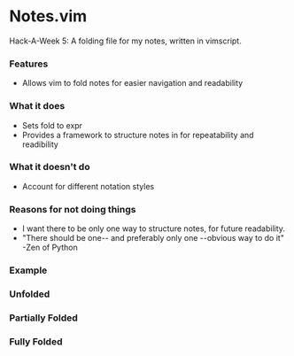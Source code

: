 Notes.vim
=========
Hack-A-Week 5: A folding file for my notes, written in vimscript.

### Features
- Allows vim to fold notes for easier navigation and readability

### What it does
- Sets fold to expr
- Provides a framework to structure notes in for repeatability and readibility

### What it doesn't do
- Account for different notation styles

### Reasons for not doing things
- I want there to be only one way to structure notes, for future readability.
- "There should be one-- and preferably only one --obvious way to do it" -Zen of Python

### Example

### Unfolded

### Partially Folded

### Fully Folded
